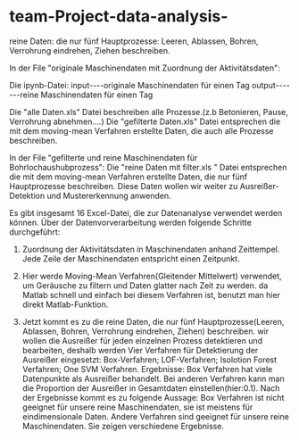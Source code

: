 # team-Project-data-analysis-
reine Daten: die nur fünf Hauptprozesse: Leeren, Ablassen, Bohren, Verrohrung eindrehen, Ziehen beschreiben.


In der File "originale Maschinendaten mit Zuordnung der Aktivitätsdaten": 

Die ipynb-Datei: input----originale Maschinendaten für einen Tag            output-------reine Maschinendaten für einen Tag

Die "alle Daten.xls" Datei beschreiben alle Prozesse.(z.b Betonieren, Pause, Verrohrung abnehmen....)
Die "gefilterte Daten.xls" Datei entsprechen die mit dem moving-mean Verfahren erstellte Daten, die auch alle Prozesse beschreiben.


In der File "gefilterte und reine Maschinendaten für Bohrlochaushubprozess":
Die "reine Daten mit filter.xls " Datei entsprechen die  mit dem moving-mean Verfahren erstellte Daten, die nur fünf Hauptprozesse beschreiben. Diese Daten wollen wir weiter zu Ausreißer-Detektion und Mustererkennung anwenden. 


Es gibt insgesamt 16 Excel-Datei, die zur Datenanalyse verwendet werden können.
Über der Datenvorverarbeitung werden folgende Schritte durchgeführt:

1. Zuordnung der Aktivitätsdaten in Maschinendaten anhand Zeittempel. Jede Zeile der Maschinendaten entspricht einen Zeitpunkt.

2. Hier werde Moving-Mean Verfahren(Gleitender Mittelwert) verwendet, um Geräusche zu filtern und Daten glatter nach Zeit zu werden. 
da Matlab schnell und einfach bei diesem Verfahren ist, benutzt man hier direkt Matlab-Funktion.

3. Jetzt kommt es zu die reine Daten, die nur fünf Hauptprozesse(Leeren, Ablassen, Bohren, Verrohrung eindrehen, Ziehen) beschreiben.
wir wollen die Ausreißer für jeden einzelnen Prozess detektieren und bearbeiten, deshalb werden Vier Verfahren für Detektierung der Ausreißer 
eingesetzt: Box-Verfahren; LOF-Verfahren; Isolotion Forest Verfahren; One SVM Verfahren.
Ergebnisse: Box Verfahren hat viele Datenpunkte als Ausreißer behandelt. Bei anderen Verfahren kann man die Proportion der Ausreißer in Gesamtdaten einstellen(hier:0.1).
Nach der Ergebnisse kommt es zu folgende Aussage: 
Box Verfahren ist nicht geeignet für unsere reine Maschinendaten, sie ist meistens für eindimensionale Daten. 
Andere Verfahren sind geeignet für unsere reine Maschinendaten. Sie zeigen verschiedene Ergebnisse. 


